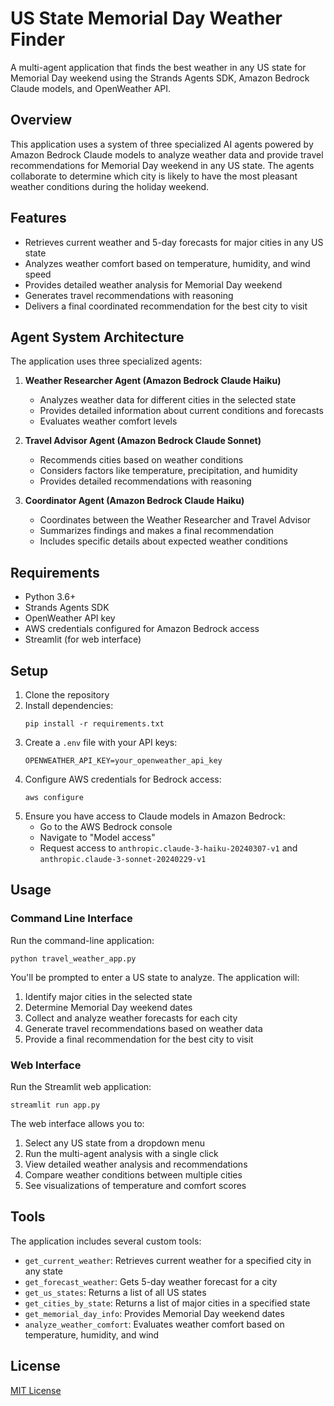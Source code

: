 # US State Memorial Day Weather Finder

A multi-agent application that finds the best weather in any US state for Memorial Day weekend using the Strands Agents SDK, Amazon Bedrock Claude models, and OpenWeather API.


## Overview

This application uses a system of three specialized AI agents powered by Amazon Bedrock Claude models to analyze weather data and provide travel recommendations for Memorial Day weekend in any US state. The agents collaborate to determine which city is likely to have the most pleasant weather conditions during the holiday weekend.

## Features

- Retrieves current weather and 5-day forecasts for major cities in any US state
- Analyzes weather comfort based on temperature, humidity, and wind speed
- Provides detailed weather analysis for Memorial Day weekend
- Generates travel recommendations with reasoning
- Delivers a final coordinated recommendation for the best city to visit

## Agent System Architecture

The application uses three specialized agents:

1. **Weather Researcher Agent (Amazon Bedrock Claude Haiku)**
   - Analyzes weather data for different cities in the selected state
   - Provides detailed information about current conditions and forecasts
   - Evaluates weather comfort levels

2. **Travel Advisor Agent (Amazon Bedrock Claude Sonnet)**
   - Recommends cities based on weather conditions
   - Considers factors like temperature, precipitation, and humidity
   - Provides detailed recommendations with reasoning

3. **Coordinator Agent (Amazon Bedrock Claude Haiku)**
   - Coordinates between the Weather Researcher and Travel Advisor
   - Summarizes findings and makes a final recommendation
   - Includes specific details about expected weather conditions

## Requirements

- Python 3.6+
- Strands Agents SDK
- OpenWeather API key
- AWS credentials configured for Amazon Bedrock access
- Streamlit (for web interface)

## Setup

1. Clone the repository
2. Install dependencies:
   ```
   pip install -r requirements.txt
   ```
3. Create a `.env` file with your API keys:
   ```
   OPENWEATHER_API_KEY=your_openweather_api_key
   ```
4. Configure AWS credentials for Bedrock access:
   ```
   aws configure
   ```
5. Ensure you have access to Claude models in Amazon Bedrock:
   - Go to the AWS Bedrock console
   - Navigate to "Model access"
   - Request access to `anthropic.claude-3-haiku-20240307-v1` and `anthropic.claude-3-sonnet-20240229-v1`

## Usage

### Command Line Interface

Run the command-line application:

```
python travel_weather_app.py
```

You'll be prompted to enter a US state to analyze. The application will:
1. Identify major cities in the selected state
2. Determine Memorial Day weekend dates
3. Collect and analyze weather forecasts for each city
4. Generate travel recommendations based on weather data
5. Provide a final recommendation for the best city to visit

### Web Interface

Run the Streamlit web application:

```
streamlit run app.py
```

The web interface allows you to:
1. Select any US state from a dropdown menu
2. Run the multi-agent analysis with a single click
3. View detailed weather analysis and recommendations
4. Compare weather conditions between multiple cities
5. See visualizations of temperature and comfort scores

## Tools

The application includes several custom tools:

- `get_current_weather`: Retrieves current weather for a specified city in any state
- `get_forecast_weather`: Gets 5-day weather forecast for a city
- `get_us_states`: Returns a list of all US states
- `get_cities_by_state`: Returns a list of major cities in a specified state
- `get_memorial_day_info`: Provides Memorial Day weekend dates
- `analyze_weather_comfort`: Evaluates weather comfort based on temperature, humidity, and wind

## License

[MIT License](LICENSE)
